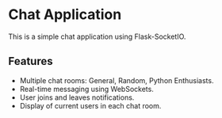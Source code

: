 # Chat Application

This is a simple chat application using Flask-SocketIO.

## Features

- Multiple chat rooms: General, Random, Python Enthusiasts.
- Real-time messaging using WebSockets.
- User joins and leaves notifications.
- Display of current users in each chat room.